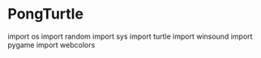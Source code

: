 # PongTurtle
import os 
import random 
import sys 
import turtle 
import winsound 
import pygame 
import webcolors
